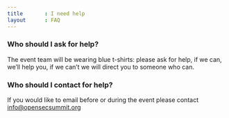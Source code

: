 ```yaml
---
title       : I need help
layout      : FAQ
---
```


### Who should I ask for help?
The event team will be wearing blue t-shirts:  please ask for help, if we can, we’ll help you, if we can’t we will direct you to someone who can.

### Who should I contact for help?
If you would like to email before or during the event please contact info@opensecsummit.org
